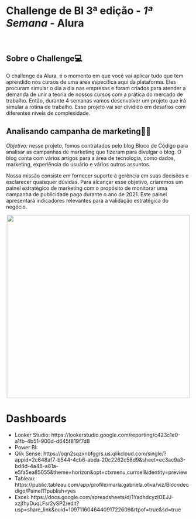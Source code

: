 **<h1>Challenge de BI 3ª edição - <i>1ª Semana</i> - Alura</h1>**
<br>
<h2>Sobre o Challenge💻 </h2>

<p>O challenge da Alura, é o momento em que você vai aplicar tudo que tem aprendido nos cursos de uma área específica aqui da plataforma. Eles procuram simular o dia a dia nas empresas e foram criados para atender a demanda de unir a teoria de nossos cursos com a prática do mercado de trabalho.
Então, durante 4 semanas vamos desenvolver um projeto que irá simular a rotina de trabalho. Esse projeto vai ser dividido em desafios com diferentes níveis de complexidade.</p>

<h2>Analisando campanha de marketing👩‍💻 </h2>

<p><i>Objetivo:</i> nesse projeto, fomos contratados pelo blog Bloco de Código para analisar as campanhas de marketing que fizeram para divulgar o blog. O blog conta com vários artigos para a área de tecnologia, como dados, marketing, experiência do usuário e vários outros assuntos.</p>

<p>Nossa missão consiste em fornecer suporte à gerência em suas decisões e esclarecer quaisquer dúvidas. Para alcançar esse objetivo, criaremos um painel estratégico de marketing com o propósito de monitorar uma campanha de publicidade paga durante o ano de 2021. Este painel apresentará indicadores relevantes para a validação estratégica do negócio.</p>

<div align="center">
<img src="https://i.imgur.com/EHBYy9m.png" width="500px" />
</div>

<h1>Dashboards</h1>

<ul>
<li>Looker Studio: https://lookerstudio.google.com/reporting/c423c1e0-a1fb-4b51-900d-d645f819f7d8
<li>Power BI:
<li>Qlik Sense: https://oqn2sqzxnbfggrs.us.qlikcloud.com/single/?appid=2c648af7-b544-4cb6-abda-20c2262c58d9&sheet=ec3ac9a3-bd4d-4a48-a81a-e5fa5ea85055&theme=horizon&opt=ctxmenu,currsel&identity=preview
<li>Tableau: https://public.tableau.com/app/profile/maria.gabriela.oliva/viz/Blocodecdigo/Painel1?publish=yes
<li>Excel: https://docs.google.com/spreadsheets/d/1YadhdcyzIOEJJ-xzjfhyDuqLFsr2ySP2/edit?usp=share_link&ouid=109711604644091722609&rtpof=true&sd=true
</ul>


